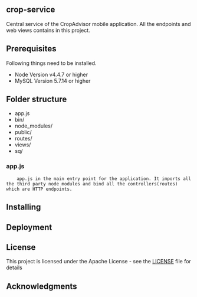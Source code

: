 ## crop-service
Central service of the CropAdvisor mobile application. All the endpoints and web views contains in this project.

## Prerequisites

Following things need to be installed.
 * Node Version v4.4.7 or higher
 * MySQL Version 5.7.14 or higher

## Folder structure
* app.js
* bin/
* node_modules/
* public/
* routes/
* views/
* sq/

### app.js
```
    app.js in the main entry point for the application. It imports all the third party node modules and bind all the controllers(routes) which are HTTP endpoints. 
```
## Installing



## Deployment


## License

This project is licensed under the Apache License - see the [LICENSE](LICENSE.md) file for details

## Acknowledgments


 
 
 
 
